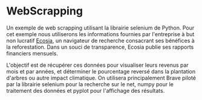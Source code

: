 # WebScrapping
Un exemple de web scrapping utilisant la librairie selenium de Python. Pour cet exemple nous utiliserons les informations fournies par l'entreprise à but non lucratif [Ecosia](https://fr.blog.ecosia.org/), un navigateur de recherche consacrant ses bénéfices à la reforestation. Dans un souci de transparence, Ecosia publie ses rapports financiers mensuels. 

L'objectif est de récupérer ces données pour visualiser leurs revenus par mois et par années, et déterminer le pourcentage reversé dans la plantation d'arbres ou autre impact climatique. On utilisera principalement Brave piloté par la librairie selenium pour la recherche sur le net, numpy pour le traitement des données et pyplot pour l'affichage des résultats.

